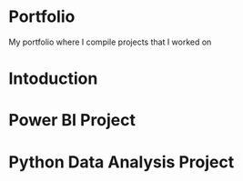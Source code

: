 # Portfolio
My portfolio where I compile projects that I worked on

# Intoduction

# Power BI Project

# Python Data Analysis Project
